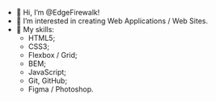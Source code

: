 - 👋 Hi, I’m @EdgeFirewalk!
- 👀 I’m interested in creating Web Applications / Web Sites.
- 🌱 My skills:
    * HTML5;
    * CSS3; <!-- (SCSS, Bootstrap) -->
    * Flexbox / Grid;
    * BEM;
    * JavaScript; <!-- (ES6) -->
    <!-- * Jest; -->
    <!-- * Fetch, Axios; -->
    <!-- * TypeScript -->
    <!-- * Vue 3 (Vue Router, BootstrapVue); -->
    <!-- * Vuex, Pinia -->
    <!-- * ESLint, Prettier -->
    <!-- * Vite, Webpack, Babel -->
    <!-- * npm -->
    <!-- * REST API; -->
    * Git, GitHub;
    * Figma / Photoshop.
<!-- - 💞️ I’d like to collaborate on ###
- 📫 How to reach me: thedinsorpaswer2@mail.ru -->
